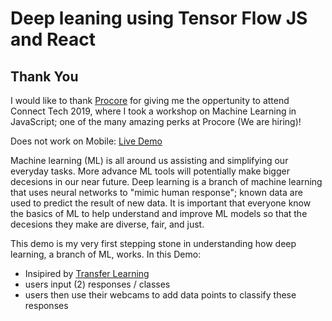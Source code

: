# Deep leaning using Tensor Flow JS and React

## Thank You

I would like to thank [Procore](https://www.procore.com/jobs/openings) for giving me the oppertunity to attend Connect Tech 2019, where I took a workshop on Machine Learning in JavaScript; one of the many amazing perks at Procore (We are hiring)!

Does not work on Mobile: [Live Demo](https://idannyou.github.io/tsflow-react/)

Machine learning (ML) is all around us assisting and simplifying our everyday tasks. More advance ML tools will potentially make bigger decesions in our near future. Deep learning is a branch of machine learning that uses neural networks to "mimic human response"; known data are used to predict the result of new data. It is important that everyone know the basics of ML to help understand and improve ML models so that the decesions they make are diverse, fair, and just.

This demo is my very first stepping stone in understanding how deep learning, a branch of ML, works. In this Demo:

- Insipired by [Transfer Learning](https://github.com/tensorflow/tfjs-examples/tree/master/webcam-transfer-learning)
- users input (2) responses / classes
- users then use their webcams to add data points to classify these responses

